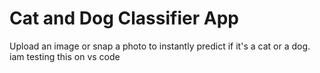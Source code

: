 # Cat and Dog Classifier App
 Upload an image or snap a photo to instantly predict if it's a cat or a dog.
 iam testing this on vs code  
